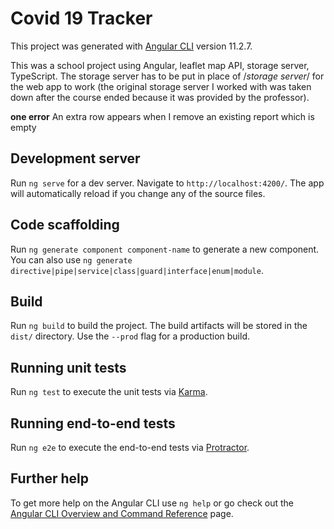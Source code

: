 # Covid 19 Tracker

This project was generated with [Angular CLI](https://github.com/angular/angular-cli) version 11.2.7.

This was a school project using Angular, leaflet map API, storage server, TypeScript. The storage server has to be put in place of /*storage server*/ for the web app to work (the original storage server I worked with was taken down after the course ended because it was provided by the professor). 

**one error**
An extra row appears when I remove an existing report which is empty

## Development server

Run `ng serve` for a dev server. Navigate to `http://localhost:4200/`. The app will automatically reload if you change any of the source files.

## Code scaffolding

Run `ng generate component component-name` to generate a new component. You can also use `ng generate directive|pipe|service|class|guard|interface|enum|module`.

## Build

Run `ng build` to build the project. The build artifacts will be stored in the `dist/` directory. Use the `--prod` flag for a production build.

## Running unit tests

Run `ng test` to execute the unit tests via [Karma](https://karma-runner.github.io).

## Running end-to-end tests

Run `ng e2e` to execute the end-to-end tests via [Protractor](http://www.protractortest.org/).

## Further help

To get more help on the Angular CLI use `ng help` or go check out the [Angular CLI Overview and Command Reference](https://angular.io/cli) page.
